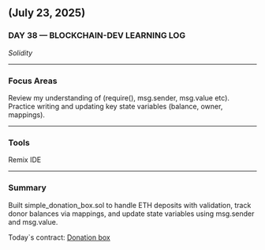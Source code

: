 ## (July 23, 2025)  
### DAY 38 — BLOCKCHAIN-DEV LEARNING LOG  
*Solidity*

---

### Focus Areas  
Review my understanding of (require(), msg.sender, msg.value etc).  
Practice writing and updating key state variables (balance, owner, mappings).

---

### Tools  
Remix IDE

---

### Summary  
Built simple_donation_box.sol to handle ETH deposits with validation, track donor balances via mappings, and update state variables using msg.sender and msg.value.

Today`s contract: [Donation box](./simple_donation_box.sol)